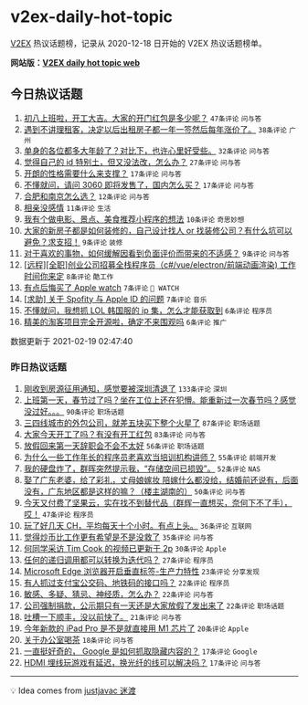 # v2ex-daily-hot-topic

[V2EX](https://www.v2ex.com/) 热议话题榜，记录从 2020-12-18 日开始的 V2EX 热议话题榜单。

**网站版：[V2EX daily hot topic web](https://realleonardo.github.io/v2ex-daily-hot-topic-web/)**

## 今日热议话题

<!-- TODAY BEGIN -->

1. [初八上班啦，开工大吉。大家的开门红包是多少呢？](https://www.v2ex.com/t/754104) `47条评论` `问与答`
1. [遇到不讲理租客，决定以后出租房子都一年一签然后每年涨价了。](https://www.v2ex.com/t/754105) `38条评论` `广州`
1. [单身的各位都多大年龄了？对比下，也许心里好受些。](https://www.v2ex.com/t/754126) `32条评论` `问与答`
1. [觉得自己的 id 特别土，但又没法改，怎么办？](https://www.v2ex.com/t/754143) `27条评论` `问与答`
1. [开朗的性格需要什么来支撑？](https://www.v2ex.com/t/754124) `17条评论` `问与答`
1. [不懂就问，请问 3060 即将发售了，国内怎么买？](https://www.v2ex.com/t/754108) `17条评论` `问与答`
1. [合肥和南京怎么选？](https://www.v2ex.com/t/754125) `12条评论` `问与答`
1. [相亲没感情](https://www.v2ex.com/t/754102) `11条评论` `生活`
1. [我有个做电影、景点、美食推荐小程序的想法](https://www.v2ex.com/t/754150) `10条评论` `奇思妙想`
1. [大家的新房子都是如何装修的，自己设计找人 or 找装修公司？有什么坑可以避免？求支招！](https://www.v2ex.com/t/754100) `9条评论` `装修`
1. [对于喜欢的事物，如何缓解因看到负面评价而带来的不适感？](https://www.v2ex.com/t/754094) `9条评论` `问与答`
1. [[远程][全职]创业公司招募全栈程序员（c#/vue/electron/前端动画渲染) 工作时间你来定](https://www.v2ex.com/t/754145) `8条评论` `酷工作`
1. [有点后悔买了 Apple watch](https://www.v2ex.com/t/754155) `7条评论` ` WATCH`
1. [[求助] 关于 Spofity 与 Apple ID 的问题](https://www.v2ex.com/t/754117) `7条评论` `音乐`
1. [不懂就问，我想抓 LOL 韩国服的 ip 集，怎么才能获取到](https://www.v2ex.com/t/754122) `6条评论` `程序员`
1. [精美的淘客项目完全开源啦，确定不来围观吗](https://www.v2ex.com/t/754098) `6条评论` `推广`

数据更新于 2021-02-19 02:47:40

<!-- TODAY END -->

### 昨日热议话题

<!-- YESTERDAY BEGIN -->

1. [刚收到房源征用通知，感觉要被深圳清退了](https://www.v2ex.com/t/753933) `133条评论` `深圳`
1. [上班第一天，春节过了吗？坐在工位上还在犯懵。能重新过一次春节吗？感觉没过好。。。](https://www.v2ex.com/t/753781) `90条评论` `职场话题`
1. [三四线城市的外包公司，就差五块买下整个火星了](https://www.v2ex.com/t/753842) `87条评论` `职场话题`
1. [大家今天开工了吗？有没有开工红包](https://www.v2ex.com/t/753796) `83条评论` `问与答`
1. [放假回来第一天辞职会不会不太好](https://www.v2ex.com/t/753907) `56条评论` `职场话题`
1. [为什么一些工作年长的程序员老喜欢当培训机构讲师？](https://www.v2ex.com/t/753786) `55条评论` `前端开发`
1. [我的硬盘炸了，群晖突然提示我，“存储空间已损毁”。](https://www.v2ex.com/t/753928) `52条评论` `NAS`
1. [娶了广东老婆，给了彩礼，丈母娘嫁妆 陪嫁什么都没给，结婚前还说有，后面没有，广东地区都是这样的嘛？（楼主湖南的）](https://www.v2ex.com/t/753987) `50条评论` `问与答`
1. [今天又付费了坚果云，实在找不到替代品（群辉一直想买，奈何下不了手），哎！](https://www.v2ex.com/t/753900) `47条评论` `程序员`
1. [玩了好几天 CH，平均每天十个小时。有点上头。](https://www.v2ex.com/t/753788) `36条评论` `互联网`
1. [觉得炒币比工作更有希望是不是没救了](https://www.v2ex.com/t/754055) `35条评论` `问与答`
1. [何同学采访 Tim Cook 的视频已更新于 2p](https://www.v2ex.com/t/754025) `30条评论` `Apple`
1. [任何的递归调用都可以转换为迭代吗？](https://www.v2ex.com/t/754051) `27条评论` `程序员`
1. [Microsoft Edge 浏览器开启垂直标签-生产力特性](https://www.v2ex.com/t/754070) `23条评论` `分享发现`
1. [有人抓过支付宝公交码、地铁码的接口吗？](https://www.v2ex.com/t/754024) `22条评论` `程序员`
1. [敏感、多疑、猜忌、神经质，怎么办？](https://www.v2ex.com/t/753912) `22条评论` `问与答`
1. [公司强制捐款，公示期只有一天还是大家放假了发出来了](https://www.v2ex.com/t/753784) `22条评论` `职场话题`
1. [吐槽一下顺丰，没以前快了。](https://www.v2ex.com/t/753875) `21条评论` `问与答`
1. [今年新款的 iPad Pro 是不是就直接用 M1 芯片了](https://www.v2ex.com/t/753794) `20条评论` `Apple`
1. [关于办公室喝茶](https://www.v2ex.com/t/753826) `18条评论` `问与答`
1. [一直挺好奇的， Google 是如何抓取隐藏内容的？](https://www.v2ex.com/t/753855) `17条评论` `Google`
1. [HDMI 埋线玩游戏有延迟，换光纤的线可以解决吗？](https://www.v2ex.com/t/753777) `17条评论` `问与答`

<!-- YESTERDAY END -->

---

💡 Idea comes from [justjavac 迷渡](https://github.com/justjavac/)
